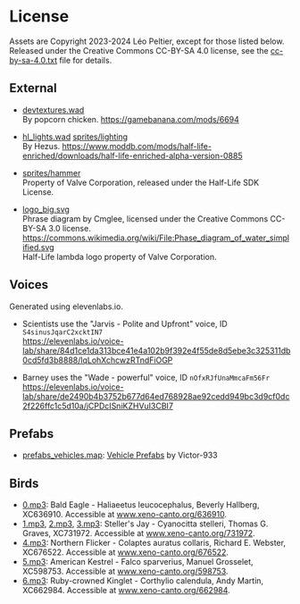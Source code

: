 # License
Assets are Copyright 2023-2024 Léo Peltier, except for those listed below.
Released under the Creative Commons CC-BY-SA 4.0 license, see the
[cc-by-sa-4.0.txt](cc-by-sa-4.0.txt) file for details.

## External
- [devtextures.wad](./devtextures.wad)  
  By popcorn chicken.
  https://gamebanana.com/mods/6694

- [hl_lights.wad](./hl_lights.wad) [sprites/lighting](./sprites/lighting)  
  By Hezus.
  https://www.moddb.com/mods/half-life-enriched/downloads/half-life-enriched-alpha-version-0885

- [sprites/hammer](./sprites/hammer)  
  Property of Valve Corporation, released under the Half-Life SDK License.

- [logo_big.svg](./logo_big.svg)  
  Phrase diagram by Cmglee, licensed under the Creative Commons CC-BY-SA 3.0 license.  
  https://commons.wikimedia.org/wiki/File:Phase_diagram_of_water_simplified.svg  
  Half-Life lambda logo property of Valve Corporation.

## Voices
Generated using elevenlabs.io.

- Scientists use the "Jarvis - Polite and Upfront" voice, ID `S4sinusJqarC2xcktIN7`  
  https://elevenlabs.io/voice-lab/share/84d1ce1da313bce41e4a102b9f392e4f55de8d5ebe3c325311db0cd5fd3b8888/lqLohXchcwzRTndFiOGP

- Barney uses the "Wade - powerful" voice, ID `nOfxRJfUnaMmcaFm56Fr`  
  https://elevenlabs.io/voice-lab/share/de2490b4b3752b677d64ed768928ae92cedd949bc3d9cf0dc2f226ffc1c5d10a/jCPDcISniKZHVuI3CBI7

## Prefabs
- [prefabs_vehicles.map](./mapssrc/prefabs_vehicles.map):  [Vehicle Prefabs](https://twhl.info/vault/view/6276) by Victor-933

## Birds
- [0.mp3](./soundsrc/bird/0.mp3): Bald Eagle - Haliaeetus leucocephalus, Beverly Hallberg, XC636910. Accessible at www.xeno-canto.org/636910.
- [1.mp3](./soundsrc/bird/1.mp3), [2.mp3](./soundsrc/bird/2.mp3), [3.mp3](./soundsrc/bird/3.mp3): Steller's Jay - Cyanocitta stelleri, Thomas G. Graves, XC731972. Accessible at www.xeno-canto.org/731972.
- [4.mp3](./soundsrc/bird/4.mp3): Northern Flicker - Colaptes auratus collaris, Richard E. Webster, XC676522. Accessible at www.xeno-canto.org/676522.
- [5.mp3](./soundsrc/bird/5.mp3): American Kestrel - Falco sparverius, Manuel Grosselet, XC598753. Accessible at www.xeno-canto.org/598753.
- [6.mp3](./soundsrc/bird/6.mp3): Ruby-crowned Kinglet - Corthylio calendula, Andy Martin, XC662984. Accessible at www.xeno-canto.org/662984.
